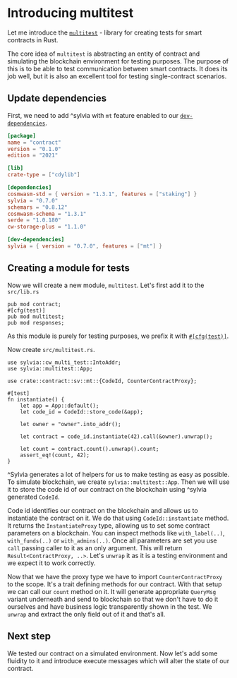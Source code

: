 # Introducing multitest

Let me introduce the [`multitest`](https://crates.io/crates/cw-multi-test) -
library for creating tests for smart contracts in Rust.

The core idea of `multitest` is abstracting an entity of contract and
simulating the blockchain environment for testing purposes. The purpose of this
is to be able to test communication between smart contracts. It does its job
well, but it is also an excellent tool for testing single-contract scenarios.

## Update dependencies

First, we need to add ^sylvia with `mt` feature enabled to our
[`dev-dependencies`](https://doc.rust-lang.org/cargo/reference/specifying-dependencies.html#development-dependencies).

```toml
[package]
name = "contract"
version = "0.1.0"
edition = "2021"

[lib]
crate-type = ["cdylib"]

[dependencies]
cosmwasm-std = { version = "1.3.1", features = ["staking"] }
sylvia = "0.7.0"
schemars = "0.8.12"
cosmwasm-schema = "1.3.1"
serde = "1.0.180"
cw-storage-plus = "1.1.0"

[dev-dependencies]
sylvia = { version = "0.7.0", features = ["mt"] }
```

## Creating a module for tests

Now we will create a new module, `multitest`. Let's first add it to the `src/lib.rs`

```rust,noplayground
pub mod contract;
#[cfg(test)]
pub mod multitest;
pub mod responses;
```

As this module is purely for testing purposes, we prefix it with
[`#[cfg(test)]`](https://doc.rust-lang.org/book/ch11-03-test-organization.html#the-tests-module-and-cfgtest).

Now create `src/multitest.rs`.

```rust,noplayground
use sylvia::cw_multi_test::IntoAddr;
use sylvia::multitest::App;

use crate::contract::sv::mt::{CodeId, CounterContractProxy};

#[test]
fn instantiate() {
    let app = App::default();
    let code_id = CodeId::store_code(&app);

    let owner = "owner".into_addr();

    let contract = code_id.instantiate(42).call(&owner).unwrap();

    let count = contract.count().unwrap().count;
    assert_eq!(count, 42);
}
```

^Sylvia generates a lot of helpers for us to make testing as easy as possible.
To simulate blockchain, we create `sylvia::multitest::App`. Then we will use it to store the code id
of our contract on the blockchain using ^sylvia generated `CodeId`.

Code id identifies our contract on the blockchain and allows us to instantiate the contract on it.
We do that using `CodeId::instantiate` method. It returns the `InstantiateProxy` type, allowing us
to set some contract parameters on a blockchain. You can inspect methods like `with_label(..)`,
`with_funds(..)` or `with_admins(..)`. Once all parameters are set you use `call` passing caller to
it as an only argument. This will return `Result<ContractProxy, ..>`. Let's `unwrap` it as it is a 
testing environment and we expect it to work correctly.

Now that we have the proxy type we have to import `CounterContractProxy` to the scope.
It's a trait defining methods for our contract.
With that setup we can call our `count` method on it. It will generate appropriate
`QueryMsg` variant underneath and send to blockchain so that we don't have to do it ourselves and
have business logic transparently shown in the test. We `unwrap` and extract the only field out of 
it and that's all.

## Next step

We tested our contract on a simulated environment. Now let's add some fluidity to it and introduce
execute messages which will alter the state of our contract.
